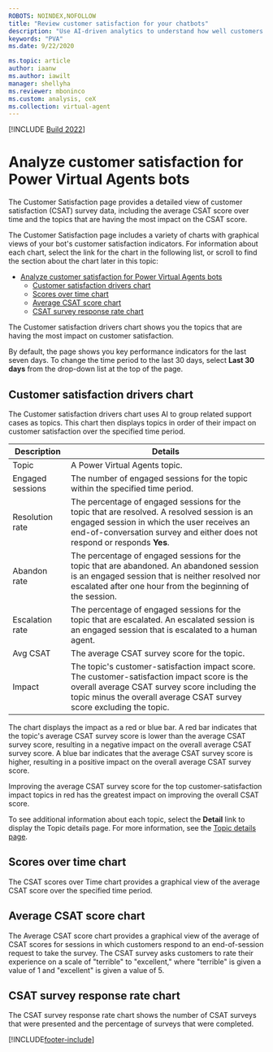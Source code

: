 ```yaml
---
ROBOTS: NOINDEX,NOFOLLOW
title: "Review customer satisfaction for your chatbots"
description: "Use AI-driven analytics to understand how well customers are interacting with your bot, and to identify areas for improvement."
keywords: "PVA"
ms.date: 9/22/2020

ms.topic: article
author: iaanw
ms.author: iawilt
manager: shellyha
ms.reviewer: mboninco
ms.custom: analysis, ceX
ms.collection: virtual-agent
---
```


[!INCLUDE [Build 2022](includes/build-22-disclaimer.md)]

# Analyze customer satisfaction for Power Virtual Agents bots

The Customer Satisfaction page provides a detailed view of customer satisfaction (CSAT) survey data, including the average CSAT score over time and the topics that are having the most impact on the CSAT score.

The Customer Satisfaction page includes a variety of charts with graphical views of your bot's customer satisfaction indicators. For information about each chart, select the link for the chart in the following list, or scroll to find the section about the chart later in this topic:

- [Analyze customer satisfaction for Power Virtual Agents bots](#analyze-customer-satisfaction-for-power-virtual-agents-bots)
  - [Customer satisfaction drivers chart](#customer-satisfaction-drivers-chart)
  - [Scores over time chart](#scores-over-time-chart)
  - [Average CSAT score chart](#average-csat-score-chart)
  - [CSAT survey response rate chart](#csat-survey-response-rate-chart)

The Customer satisfaction drivers chart shows you the topics that are having the most impact on customer satisfaction.

By default, the page shows you key performance indicators for the last seven days. To change the time period to the last 30 days, select **Last 30 days** from the drop-down list at the top of the page.

## Customer satisfaction drivers chart

The Customer satisfaction drivers chart uses AI to group related support cases as topics. This chart then displays topics in order of their impact on customer satisfaction over the specified time period.

| Description      | Details                                                                                                                                                                                                                |
| ---------------- | ---------------------------------------------------------------------------------------------------------------------------------------------------------------------------------------------------------------------- |
| Topic            | A Power Virtual Agents topic.                                                                                                                                                                                          |
| Engaged sessions | The number of engaged sessions for the topic within the specified time period.                                                                                                                                         |
| Resolution rate  | The percentage of engaged sessions for the topic that are resolved. A resolved session is an engaged session in which the user receives an end-of-conversation survey and either does not respond or responds **Yes**. |
| Abandon rate     | The percentage of engaged sessions for the topic that are abandoned. An abandoned session is an engaged session that is neither resolved nor escalated after one hour from the beginning of the session.               |
| Escalation rate  | The percentage of engaged sessions for the topic that are escalated. An escalated session is an engaged session that is escalated to a human agent.                                                                    |
| Avg CSAT         | The average CSAT survey score for the topic.                                                                                                                                                                           |
| Impact           | The topic's customer-satisfaction impact score. The customer-satisfaction impact score is the overall average CSAT survey score including the topic minus the overall average CSAT survey score excluding the topic.   |

The chart displays the impact as a red or blue bar. A red bar indicates that the topic's average CSAT survey score is lower than the average CSAT survey score, resulting in a negative impact on the overall average CSAT survey score. A blue bar indicates that the average CSAT survey score is higher, resulting in a positive impact on the overall average CSAT survey score.

Improving the average CSAT survey score for the top customer-satisfaction impact topics in red has the greatest impact on improving the overall CSAT score.

To see additional information about each topic, select the **Detail** link to display the Topic details page. For more information, see the [Topic details page](analytics-topic-details.md).

## Scores over time chart

The CSAT scores over Time chart provides a graphical view of the average CSAT score over the specified time period.

## Average CSAT score chart

The Average CSAT score chart provides a graphical view of the average of CSAT scores for sessions in which customers respond to an end-of-session request to take the survey. The CSAT survey asks customers to rate their experience on a scale of "terrible" to "excellent," where "terrible" is given a value of 1 and "excellent" is given a value of 5.

## CSAT survey response rate chart

The CSAT survey response rate chart shows the number of CSAT surveys that were presented and the percentage of surveys that were completed.

[!INCLUDE[footer-include](includes/footer-banner.md)]
